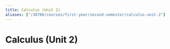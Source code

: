 ```yaml
---
title: Calculus (Unit 2)
aliases: ["/30786/courses/first-year/second-semester/calculus-unit-2"]
---
```


# Calculus (Unit 2)